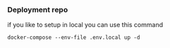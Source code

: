 ### Deployment repo

if you like to setup in local you can use this command

```
docker-compose --env-file .env.local up -d
```
